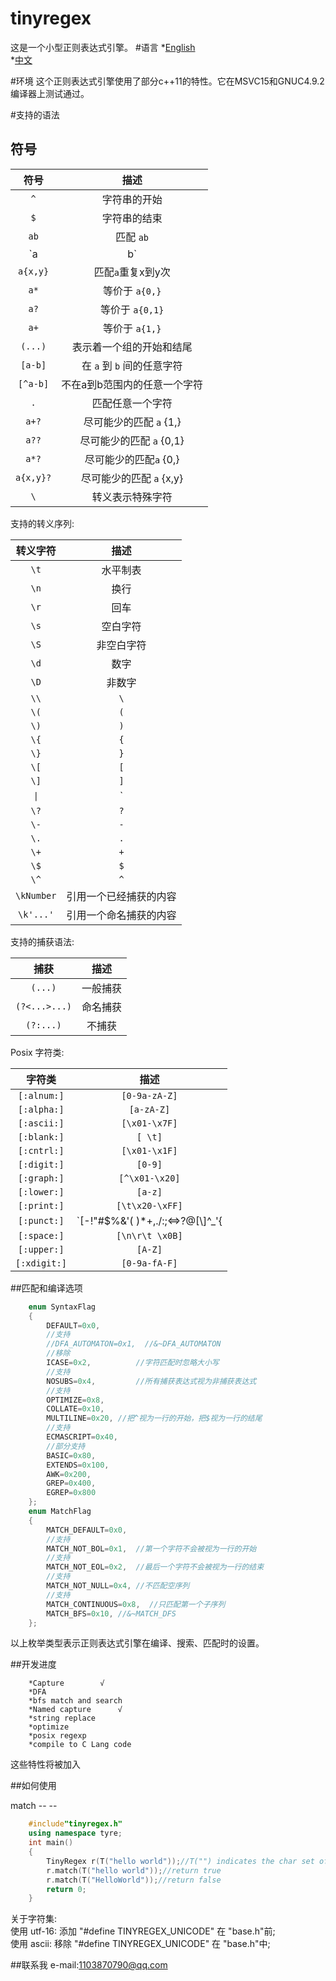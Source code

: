 ﻿tinyregex
===
这是一个小型正则表达式引擎。
#语言
*[English](https://github.com/jstzwj/TinyRegex/blob/master/doc/readme_en.md) </br>
*[中文](https://github.com/jstzwj/TinyRegex/blob/master/doc/readme_zh.md)

#环境
这个正则表达式引擎使用了部分c++11的特性。它在MSVC15和GNUC4.9.2编译器上测试通过。

#支持的语法
## 符号
| 符号 | 描述 |
|:-------:|:--------:|
|   `^`   | 字符串的开始 | 
|   `$`   | 字符串的结束 | 
|  `ab`   | 匹配 `ab` |
| `a|b`   | `a` 或 `b` |
|  `a{x,y}`   | 匹配`a`重复x到y次 |
|  `a*`   | 等价于 `a{0,}` |
|  `a?`   | 等价于 `a{0,1}` |
|  `a+`   | 等价于 `a{1,}` |
|  `(...)`| 表示着一个组的开始和结尾|
|  `[a-b]`| 在 `a` 到 `b` 间的任意字符 |
|  `[^a-b]`| 不在a到b范围内的任意一个字符 |
|  `.`    | 匹配任意一个字符 |
|   `a+?` | 尽可能少的匹配 `a` {1,} |
|   `a??` | 尽可能少的匹配 `a` {0,1} |
|   `a*?` | 尽可能少的匹配`a` {0,} |
|   `a{x,y}?` | 尽可能少的匹配 `a` {x,y} |
|  `\`    | 转义表示特殊字符|

支持的转义序列:

| 转义字符 | 描述 |
|:-------:|:--------:|
|   `\t`  |  水平制表 |
|   `\n`  | 换行 |
|   `\r`  | 回车 |
|   `\s`  |  空白字符 |
|   `\S`  |  非空白字符|
|   `\d`  |  数字   |
|   `\D`  |  非数字 |
|   `\\`  |  `\`   |
|   `\(`  |  `(`   |
|   `\)`  |  `)`   |
|   `\{`  |  `{`   |
|   `\}`  |  `}`   |
| `\[`    |   `[`  |
| `\]`    |   `]`  |
|   `\|`  |  `|`   |
|   `\?`  |  `?`   |
|  `\-`   |   `-`  |
|  `\.`   |   `.`  |
|   `\+`  |   `+`  |
|   `\$`  |   `$`  |
|   `\^`  |   `^`  |
|   `\kNumber`  |  引用一个已经捕获的内容 |
|   `\k'...'`  |  引用一个命名捕获的内容 |


支持的捕获语法:

| 捕获 | 描述 |
|:-------:|:--------:|
|  `(...)`  |  一般捕获 |
|  `(?<...>...)` | 命名捕获 |
|  `(?:...)` | 不捕获 |

Posix 字符类:

| 字符类 | 描述 |
|:-------:|:--------:|
|  `[:alnum:]`  |  `[0-9a-zA-Z]` |
|  `[:alpha:]` | `[a-zA-Z]` |
|  `[:ascii:]` | `[\x01-\x7F]` |
|  `[:blank:]`  |  `[ \t]` |
|  `[:cntrl:]` | `[\x01-\x1F]` |
|  `[:digit:]` | `[0-9]` |
|  `[:graph:]`  |  `[^\x01-\x20]` |
|  `[:lower:]` | `[a-z]` |
|  `[:print:]` | `[\t\x20-\xFF]` |
|  `[:punct:]`  |  `[-!"#$%&'( )*+,./:;<=>?@[\\\]^_'{|}~]` |
|  `[:space:]` | `[\n\r\t \x0B]` |
|  `[:upper:]` | `[A-Z]` |
|  `[:xdigit:]`  |  `[0-9a-fA-F]` |


##匹配和编译选项
```cpp
    enum SyntaxFlag
    {
        DEFAULT=0x0,        
        //支持
        //DFA_AUTOMATON=0x1,  //&~DFA_AUTOMATON
        //移除
        ICASE=0x2,          //字符匹配时忽略大小写
        //支持
        NOSUBS=0x4,         //所有捕获表达式视为非捕获表达式
        //支持
        OPTIMIZE=0x8,
        COLLATE=0x10,
        MULTILINE=0x20,	//把^视为一行的开始，把$视为一行的结尾
        //支持	
        ECMASCRIPT=0x40,
        //部分支持
        BASIC=0x80,
        EXTENDS=0x100,
        AWK=0x200,
        GREP=0x400,
        EGREP=0x800
    };
    enum MatchFlag
    {
        MATCH_DEFAULT=0x0,
        //支持
        MATCH_NOT_BOL=0x1,  //第一个字符不会被视为一行的开始
        //支持
        MATCH_NOT_EOL=0x2,  //最后一个字符不会被视为一行的结束
        //支持
        MATCH_NOT_NULL=0x4, //不匹配空序列
        //支持
        MATCH_CONTINUOUS=0x8,  //只匹配第一个子序列
        MATCH_BFS=0x10, //&~MATCH_DFS
    };
 ```

 以上枚举类型表示正则表达式引擎在编译、搜索、匹配时的设置。
 



##开发进度
 
		*Capture		√
		*DFA
		*bfs match and search
		*Named capture		√
		*string replace
		*optimize
		*posix regexp
		*compile to C Lang code

 这些特性将被加入
 
##如何使用

match -- --
```cpp
	#include"tinyregex.h"
	using namespace tyre;
	int main()
	{
		TinyRegex r(T("hello world"));//T("") indicates the char set of tinyregex
		r.match(T("hello world"));//return true
		r.match(T("HelloWorld"));//return false
		return 0;
	}

```



关于字符集:</br>
使用 utf-16: 添加 "#define TINYREGEX_UNICODE" 在 "base.h"前;</br>
使用 ascii: 移除 "#define TINYREGEX_UNICODE" 在 "base.h"中;</br>

##联系我
e-mail:1103870790@qq.com
